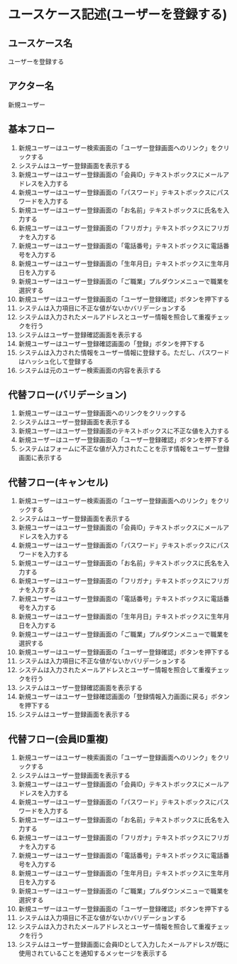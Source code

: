 # ユースケース記述(ユーザーを登録する)

## ユースケース名

ユーザーを登録する

## アクター名

新規ユーザー

## 基本フロー

1. 新規ユーザーはユーザー検索画面の「ユーザー登録画面へのリンク」をクリックする
1. システムはユーザー登録画面を表示する
1. 新規ユーザーはユーザー登録画面の「会員ID」テキストボックスにメールアドレスを入力する
1. 新規ユーザーはユーザー登録画面の「パスワード」テキストボックスにパスワードを入力する
1. 新規ユーザーはユーザー登録画面の「お名前」テキストボックスに氏名を入力する
1. 新規ユーザーはユーザー登録画面の「フリガナ」テキストボックスにフリガナを入力する
1. 新規ユーザーはユーザー登録画面の「電話番号」テキストボックスに電話番号を入力する
1. 新規ユーザーはユーザー登録画面の「生年月日」テキストボックスに生年月日を入力する
1. 新規ユーザーはユーザー登録画面の「ご職業」プルダウンメニューで職業を選択する
1. 新規ユーザーはユーザー登録画面の「ユーザー登録確認」ボタンを押下する
1. システムは入力項目に不正な値がないかバリデーションする
1. システムは入力されたメールアドレスとユーザー情報を照合して重複チェックを行う
1. システムはユーザー登録確認画面を表示する
1. 新規ユーザーはユーザー登録確認画面の「登録」ボタンを押下する
1. システムは入力された情報をユーザー情報に登録する。ただし、パスワードはハッシュ化して登録する
1. システムは元のユーザー検索画面の内容を表示する

## 代替フロー(バリデーション)

1. 新規ユーザーはユーザー登録画面へのリンクをクリックする
1. システムはユーザー登録画面を表示する
1. 新規ユーザーはユーザー登録画面のテキストボックスに不正な値を入力する
1. 新規ユーザーはユーザー登録画面の「ユーザー登録確認」ボタンを押下する
1. システムはフォームに不正な値が入力されたことを示す情報をユーザー登録画面に表示する

## 代替フロー(キャンセル)

1. 新規ユーザーはユーザー検索画面の「ユーザー登録画面へのリンク」をクリックする
1. システムはユーザー登録画面を表示する
1. 新規ユーザーはユーザー登録画面の「会員ID」テキストボックスにメールアドレスを入力する
1. 新規ユーザーはユーザー登録画面の「パスワード」テキストボックスにパスワードを入力する
1. 新規ユーザーはユーザー登録画面の「お名前」テキストボックスに氏名を入力する
1. 新規ユーザーはユーザー登録画面の「フリガナ」テキストボックスにフリガナを入力する
1. 新規ユーザーはユーザー登録画面の「電話番号」テキストボックスに電話番号を入力する
1. 新規ユーザーはユーザー登録画面の「生年月日」テキストボックスに生年月日を入力する
1. 新規ユーザーはユーザー登録画面の「ご職業」プルダウンメニューで職業を選択する
1. 新規ユーザーはユーザー登録画面の「ユーザー登録確認」ボタンを押下する
1. システムは入力項目に不正な値がないかバリデーションする
1. システムは入力されたメールアドレスとユーザー情報を照合して重複チェックを行う
1. システムはユーザー登録確認画面を表示する
1. 新規ユーザーはユーザー登録確認画面の「登録情報入力画面に戻る」ボタンを押下する
1. システムはユーザー登録画面を表示する

## 代替フロー(会員ID重複)

1. 新規ユーザーはユーザー検索画面の「ユーザー登録画面へのリンク」をクリックする
1. システムはユーザー登録画面を表示する
1. 新規ユーザーはユーザー登録画面の「会員ID」テキストボックスにメールアドレスを入力する
1. 新規ユーザーはユーザー登録画面の「パスワード」テキストボックスにパスワードを入力する
1. 新規ユーザーはユーザー登録画面の「お名前」テキストボックスに氏名を入力する
1. 新規ユーザーはユーザー登録画面の「フリガナ」テキストボックスにフリガナを入力する
1. 新規ユーザーはユーザー登録画面の「電話番号」テキストボックスに電話番号を入力する
1. 新規ユーザーはユーザー登録画面の「生年月日」テキストボックスに生年月日を入力する
1. 新規ユーザーはユーザー登録画面の「ご職業」プルダウンメニューで職業を選択する
1. 新規ユーザーはユーザー登録画面の「ユーザー登録確認」ボタンを押下する
1. システムは入力項目に不正な値がないかバリデーションする
1. システムは入力されたメールアドレスとユーザー情報を照合して重複チェックを行う
1. システムはユーザー登録画面に会員IDとして入力したメールアドレスが既に使用されていることを通知するメッセージを表示する
